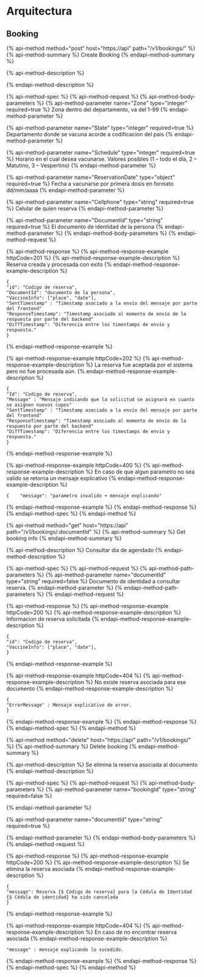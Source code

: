 # Arquitectura

## Booking

{% api-method method="post" host="https://api" path="/v1/bookings/" %}
{% api-method-summary %}
Create Booking
{% endapi-method-summary %}

{% api-method-description %}

{% endapi-method-description %}

{% api-method-spec %}
{% api-method-request %}
{% api-method-body-parameters %}
{% api-method-parameter name="Zone" type="integer" required=true %}
Zona dentro del departamento, va del 1-99
{% endapi-method-parameter %}

{% api-method-parameter name="State" type="integer" required=true %}
Departamento donde se vacuna acorde a codificacion del pais
{% endapi-method-parameter %}

{% api-method-parameter name="Schedule" type="integer" required=true %}
Horario en el cual desea vacunarse. Valores posibles \(1 – todo el día, 2 – Matutino, 3 – Vespertino\)
{% endapi-method-parameter %}

{% api-method-parameter name="ReservationDate" type="object" required=true %}
Fecha a vacunarse por primera dosis en formato dd/mm/aaaa
{% endapi-method-parameter %}

{% api-method-parameter name="Cellphone" type="string" required=true %}
Celular de quien reserva
{% endapi-method-parameter %}

{% api-method-parameter name="DocumentId" type="string" required=true %}
El documento de identidad de la persona
{% endapi-method-parameter %}
{% endapi-method-body-parameters %}
{% endapi-method-request %}

{% api-method-response %}
{% api-method-response-example httpCode=201 %}
{% api-method-response-example-description %}
Reserva creada y procesada con exito
{% endapi-method-response-example-description %}

```
{
"id": "Codigo de reserva", 
"DocumentId": "documento de la persona",
"VaccineInfo": ["place", "date"],
"SentTimestamp" : "Timestamp asociado a la envío del mensaje por parte del frontend"
"ResponseTimestamp": "Timestamp asociado al momento de envío de la respuesta por parte del backend"
"DiffTimestamp": "Diferencia entre los timestamps de envío y respuesta."
}
```
{% endapi-method-response-example %}

{% api-method-response-example httpCode=202 %}
{% api-method-response-example-description %}
La reserva fue aceptada por el sistema pero no fue procesada aún.
{% endapi-method-response-example-description %}

```
{
"Id": "Codigo de reserva", 
"Message" : "Mensaje indicando que la solicitud se asignará en cuanto se asignen nuevos cupos"
"SentTimestamp" : "Timestamp asociado a la envío del mensaje por parte del frontend"
"ResponseTimestamp": "Timestamp asociado al momento de envío de la respuesta por parte del backend"
"DiffTimestamp": "Diferencia entre los timestamps de envío y respuesta."
}
```
{% endapi-method-response-example %}

{% api-method-response-example httpCode=400 %}
{% api-method-response-example-description %}
En caso de que algun parametro no sea valido se retorna un mensaje explicativo
{% endapi-method-response-example-description %}

```
{    "message": "parametro invalido + mensaje explicando"
```
{% endapi-method-response-example %}
{% endapi-method-response %}
{% endapi-method-spec %}
{% endapi-method %}

{% api-method method="get" host="https://api" path="/v1/bookings/:documentId" %}
{% api-method-summary %}
Get booking info
{% endapi-method-summary %}

{% api-method-description %}
Consultar dia de agendado
{% endapi-method-description %}

{% api-method-spec %}
{% api-method-request %}
{% api-method-path-parameters %}
{% api-method-parameter name="documentId" type="string" required=false %}
Documento de identidad a consultar reserva.
{% endapi-method-parameter %}
{% endapi-method-path-parameters %}
{% endapi-method-request %}

{% api-method-response %}
{% api-method-response-example httpCode=200 %}
{% api-method-response-example-description %}
Informacion de reserva solicitada
{% endapi-method-response-example-description %}

```
{
"id": "Codigo de reserva", 
"VaccineInfo": ["place", "date"],
}
```
{% endapi-method-response-example %}

{% api-method-response-example httpCode=404 %}
{% api-method-response-example-description %}
No existe reserva asociada para ese documento
{% endapi-method-response-example-description %}

```
{
"ErrorMessage" : Mensaje explicativo de error.
}
```
{% endapi-method-response-example %}
{% endapi-method-response %}
{% endapi-method-spec %}
{% endapi-method %}

{% api-method method="delete" host="https://api" path="/v1/bookings/" %}
{% api-method-summary %}
Delete booking
{% endapi-method-summary %}

{% api-method-description %}
Se elimina la reserva asociada al documento
{% endapi-method-description %}

{% api-method-spec %}
{% api-method-request %}
{% api-method-body-parameters %}
{% api-method-parameter name="bookingId" type="string" required=false %}

{% endapi-method-parameter %}

{% api-method-parameter name="documentId" type="string" required=true %}

{% endapi-method-parameter %}
{% endapi-method-body-parameters %}
{% endapi-method-request %}

{% api-method-response %}
{% api-method-response-example httpCode=200 %}
{% api-method-response-example-description %}
Se elimina la reserva asociada
{% endapi-method-response-example-description %}

```
{
"message": Reserva {$ Código de reserva} para la Cédula de Identidad {$ Cédula de identidad} ha sido cancelada
}
```
{% endapi-method-response-example %}

{% api-method-response-example httpCode=404 %}
{% api-method-response-example-description %}
En caso de no encontrar reserva asociada
{% endapi-method-response-example-description %}

```
"message" : mensaje explicando lo sucedido.
```
{% endapi-method-response-example %}
{% endapi-method-response %}
{% endapi-method-spec %}
{% endapi-method %}

